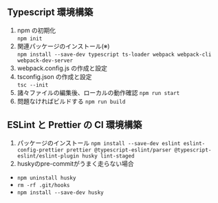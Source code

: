 ## Typescript 環境構築

1. npm の初期化  
   `npm init`
2. 関連パッケージのインストール(※)  
   `npm install --save-dev typescript ts-loader webpack webpack-cli webpack-dev-server`
3. webpack.config.js の作成と設定
4. tsconfig.json の作成と設定  
   `tsc --init`
5. 諸々ファイルの編集後、ローカルの動作確認
   `npm run start`
6. 問題なければビルドする
   `npm run build`

## ESLint と Prettier の CI 環境構築

1. パッケージのインストール
   `npm install --save-dev eslint eslint-config-prettier prettier @typescript-eslint/parser @typescript-eslint/eslint-plugin husky lint-staged`
2. huskyのpre-commitがうまく走らない場合
  - `npm uninstall husky`
  - `rm -rf .git/hooks`
  - `npm install --save-dev husky`